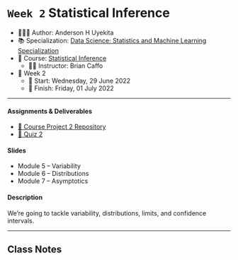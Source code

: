`Week 2` Statistical Inference
================

-   👨🏻‍💻 Author: Anderson H Uyekita
-   📚 Specialization: <a
    href="https://www.coursera.org/specializations/data-science-statistics-machine-learning"
    target="_blank" rel="noopener">Data Science: Statistics and Machine
    Learning Specialization</a>
-   📖 Course:
    <a href="https://www.coursera.org/learn/statistical-inference"
    target="_blank" rel="noopener">Statistical Inference</a>
    -   🧑‍🏫 Instructor: Brian Caffo
-   📆 Week 2
    -   🚦 Start: Wednesday, 29 June 2022
    -   🏁 Finish: Friday, 01 July 2022

------------------------------------------------------------------------

#### Assignments & Deliverables

-   [🚀 Course Project 2
    Repository](https://github.com/AndersonUyekita/statistical-inference_course-project-2)
-   [📝 Quiz 2](./quiz-2_statistical-inference.md)

#### Slides

-   Module 5 – Variability
-   Module 6 – Distributions
-   Module 7 – Asymptotics

#### Description

We’re going to tackle variability, distributions, limits, and confidence
intervals.

------------------------------------------------------------------------

## Class Notes
